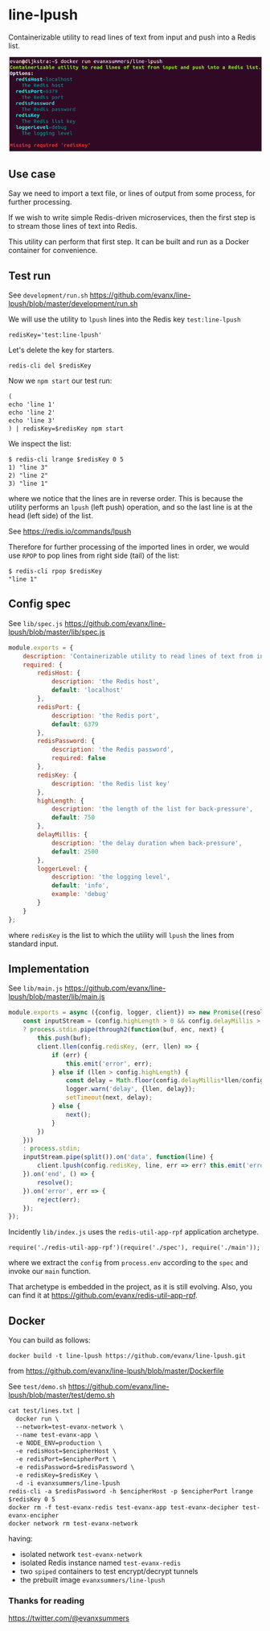 
# line-lpush

Containerizable utility to read lines of text from input and push into a Redis list.

<img src="https://raw.githubusercontent.com/evanx/line-lpush/master/docs/readme/main2.png"/>

## Use case

Say we need to import a text file, or lines of output from some process, for further processing.

If we wish to write simple Redis-driven microservices, then the first step is to stream those lines of text into Redis.

This utility can perform that first step. It can be built and run as a Docker container for convenience.

## Test run

See `development/run.sh` https://github.com/evanx/line-lpush/blob/master/development/run.sh

We will use the utility to `lpush` lines into the Redis key `test:line-lpush`
```
redisKey='test:line-lpush'
```
Let's delete the key for starters.
```
redis-cli del $redisKey
```
Now we `npm start` our test run:
```
(
echo 'line 1'
echo 'line 2'
echo 'line 3'
) | redisKey=$redisKey npm start
```
We inspect the list:
```
$ redis-cli lrange $redisKey 0 5
1) "line 3"
2) "line 2"
3) "line 1"
```
where we notice that the lines are in reverse order. This is because the utility performs an `lpush` (left push) operation, and so the last line is at the head (left side) of the list.

See https://redis.io/commands/lpush

Therefore for further processing of the imported lines in order, we would use `RPOP` to pop lines from right side (tail) of the list:
```
$ redis-cli rpop $redisKey
"line 1"
```

## Config spec

See `lib/spec.js` https://github.com/evanx/line-lpush/blob/master/lib/spec.js
```javascript
module.exports = {
    description: 'Containerizable utility to read lines of text from input and push into a Redis list.',
    required: {
        redisHost: {
            description: 'the Redis host',
            default: 'localhost'
        },
        redisPort: {
            description: 'the Redis port',
            default: 6379
        },
        redisPassword: {
            description: 'the Redis password',
            required: false
        },
        redisKey: {
            description: 'the Redis list key'
        },
        highLength: {
            description: 'the length of the list for back-pressure',
            default: 750
        },
        delayMillis: {
            description: 'the delay duration when back-pressure',
            default: 2500
        },        
        loggerLevel: {
            description: 'the logging level',
            default: 'info',
            example: 'debug'
        }
    }
};
```
where `redisKey` is the list to which the utility will `lpush` the lines from standard input.

## Implementation

See `lib/main.js` https://github.com/evanx/line-lpush/blob/master/lib/main.js
```javascript
module.exports = async ({config, logger, client}) => new Promise((resolve, reject) => {
    const inputStream = (config.highLength > 0 && config.delayMillis > 0)
    ? process.stdin.pipe(through2(function(buf, enc, next) {
        this.push(buf);
        client.llen(config.redisKey, (err, llen) => {
            if (err) {
                this.emit('error', err);
            } else if (llen > config.highLength) {
                const delay = Math.floor(config.delayMillis*llen/config.highLength);
                logger.warn('delay', {llen, delay});
                setTimeout(next, delay);
            } else {
                next();
            }
        })
    }))
    : process.stdin;
    inputStream.pipe(split()).on('data', function(line) {
        client.lpush(config.redisKey, line, err => err? this.emit('error', err): undefined);
    }).on('end', () => {
        resolve();
    }).on('error', err => {
        reject(err);
    });
});
```

Incidently `lib/index.js` uses the `redis-util-app-rpf` application archetype.
```
require('./redis-util-app-rpf')(require('./spec'), require('./main'));
```
where we extract the `config` from `process.env` according to the `spec` and invoke our `main` function.

That archetype is embedded in the project, as it is still evolving. Also, you can find it at https://github.com/evanx/redis-util-app-rpf.


## Docker

You can build as follows:
```
docker build -t line-lpush https://github.com/evanx/line-lpush.git
```
from https://github.com/evanx/line-lpush/blob/master/Dockerfile

See `test/demo.sh` https://github.com/evanx/line-lpush/blob/master/test/demo.sh
```
cat test/lines.txt |
  docker run \
  --network=test-evanx-network \
  --name test-evanx-app \
  -e NODE_ENV=production \
  -e redisHost=$encipherHost \
  -e redisPort=$encipherPort \
  -e redisPassword=$redisPassword \
  -e redisKey=$redisKey \
  -d -i evanxsummers/line-lpush
redis-cli -a $redisPassword -h $encipherHost -p $encipherPort lrange $redisKey 0 5
docker rm -f test-evanx-redis test-evanx-app test-evanx-decipher test-evanx-encipher
docker network rm test-evanx-network
```
having:
- isolated network `test-evanx-network`
- isolated Redis instance named `test-evanx-redis`
- two `spiped` containers to test encrypt/decrypt tunnels
- the prebuilt image `evanxsummers/line-lpush`

### Thanks for reading

https://twitter.com/@evanxsummers
